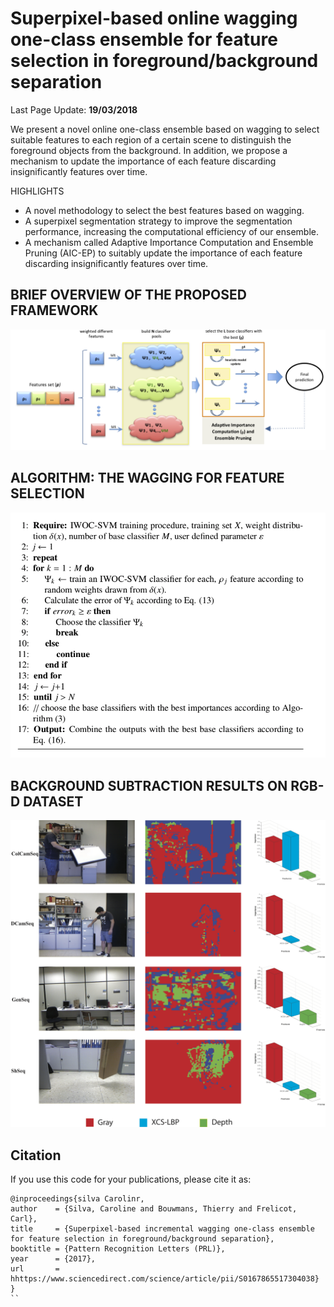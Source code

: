 # Superpixel-based online wagging one-class ensemble for feature selection in foreground/background separation

Last Page Update: **19/03/2018**


We present a novel online one-class ensemble based on wagging  to select suitable features to each region of a certain scene to distinguish the foreground objects from the background. In addition, we propose a mechanism to update the importance of each feature discarding insignificantly features over time. 

HIGHLIGHTS

* A novel methodology to select the best features based on wagging.
* A superpixel segmentation strategy to improve the segmentation performance, increasing the computational efficiency of our ensemble.
* A mechanism called Adaptive Importance Computation and Ensemble Pruning (AIC-EP) to suitably update the importance of each feature discarding insignificantly features over time.

BRIEF OVERVIEW OF THE PROPOSED FRAMEWORK
---------------------------------------------------
<p align="center"><img src="https://raw.githubusercontent.com/carolinepacheco/Superpixel-OWAOC/master/docs/ensemble_proposed2.png" border="0" /></p>

ALGORITHM: THE WAGGING FOR FEATURE SELECTION 
---------------------------------------------------
<p align="center"><img src="https://raw.githubusercontent.com/carolinepacheco/Superpixel-OWAOC/master/docs/algorithm.png" border="0"/></p>

BACKGROUND SUBTRACTION RESULTS ON RGB-D DATASET​​​​​​​​​​​​​​
---------------------------------------------------
<p align="center"><img src="https://raw.githubusercontent.com/carolinepacheco/Superpixel-OWAOC/master/docs/rgbd_imp_features.png" border="0" /></p>


Citation
--------
If you use this code for your publications, please cite it as:
```
@inproceedings{silva Carolinr,
author    = {Silva, Caroline and Bouwmans, Thierry and Frelicot, Carl},
title     = {Superpixel-based incremental wagging one-class ensemble for feature selection in foreground/background separation},
booktitle = {Pattern Recognition Letters (PRL)},
year      = {2017},
url       = hhttps://www.sciencedirect.com/science/article/pii/S0167865517304038}
}
``
